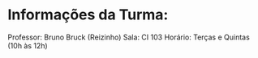 # Informações da Turma:
Professor: Bruno Bruck (Reizinho)
Sala: CI 103
Horário: Terças e Quintas (10h às 12h)